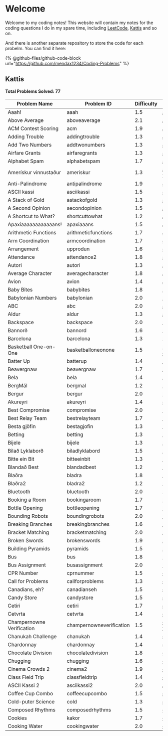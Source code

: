 # Welcome

Welcome to my coding notes! This website will contain my notes for the coding questions I do in my spare time, including [LeetCode](https://leetcode.com/u/mendax1234/), [Kattis](https://open.kattis.com/users/wenbo-daniel-zhu) and so on.

And there is another separate repository to store the code for each probelm. You can find it here:

{% @github-files/github-code-block url="https://github.com/mendax1234/Coding-Problems" %}

## Kattis

**Total Problems Solved: 77**

| Problem Name              | Problem ID               | Difficulty | Explanation                                                                        | Language |
| ------------------------- | ------------------------ | ---------- | ---------------------------------------------------------------------------------- | -------- |
| Aaah!                     | aaah                     | 1.5        | [aaah.md](kattis/easy/aaah.md "mention")                                           | C        |
| Above Average             | aboveaverage             | 2.1        | [above-average.md](kattis/easy/above-average.md "mention")                         | C        |
| ACM Contest Scoring       | acm                      | 1.9        | [acm-contest-scoring.md](kattis/easy/acm-contest-scoring.md "mention")             | C        |
| Adding Trouble            | addingtrouble            | 1.3        | [adding-trouble.md](kattis/easy/adding-trouble.md "mention")                       | C        |
| Add Two Numbers           | addtwonumbers            | 1.3        | [add-two-numbers.md](kattis/easy/add-two-numbers.md "mention")                     | C        |
| Airfare Grants            | airfaregrants            | 1.3        | [airfare-grants.md](kattis/easy/airfare-grants.md "mention")                       | C        |
| Alphabet Spam             | alphabetspam             | 1.7        | [alphabet-spam.md](kattis/easy/alphabet-spam.md "mention")                         | C        |
| Amerískur vinnustaður     | ameriskur                | 1.3        | [ameriskur-vinnustadur.md](kattis/easy/ameriskur-vinnustadur.md "mention")         | C        |
| Anti-Palindrome           | antipalindrome           | 1.9        | [anti-palindrome.md](kattis/easy/anti-palindrome.md "mention")                     | C        |
| ASCII kassi               | asciikassi               | 1.5        | [ascii-kassi.md](kattis/easy/ascii-kassi.md "mention")                             | C        |
| A Stack of Gold           | astackofgold             | 1.3        | [a-stack-of-gold.md](kattis/easy/a-stack-of-gold.md "mention")                     | C        |
| A Second Opinion          | secondopinion            | 1.5        | [a-second-opinion.md](kattis/easy/a-second-opinion.md "mention")                   | C        |
| A Shortcut to What?       | shortcuttowhat           | 1.2        | [a-shortcut-to-what.md](kattis/easy/a-shortcut-to-what.md "mention")               | C        |
| Apaxiaaaaaaaaaaaans!      | apaxiaaans               | 1.5        | [apaxiaaaaaaaaaaaans.md](kattis/easy/apaxiaaaaaaaaaaaans.md "mention")             | C        |
| Arithmetic Functions      | arithmeticfunctions      | 1.7        | [arithmetic-functions.md](kattis/easy/arithmetic-functions.md "mention")           | C        |
| Arm Coordination          | armcoordination          | 1.7        | [arm-coordination.md](kattis/easy/arm-coordination.md "mention")                   | C        |
| Arrangement               | upprodun                 | 1.6        | [arrangement.md](kattis/easy/arrangement.md "mention")                             | C        |
| Attendance                | attendance2              | 1.8        | [attendance.md](kattis/easy/attendance.md "mention")                               | C        |
| Autori                    | autori                   | 1.3        | [autori.md](kattis/easy/autori.md "mention")                                       | C        |
| Average Character         | averagecharacter         | 1.8        | [average-character.md](kattis/easy/average-character.md "mention")                 | C        |
| Avion                     | avion                    | 1.4        | [avion.md](kattis/easy/avion.md "mention")                                         | C        |
| Baby Bites                | babybites                | 1.8        | [baby-bites.md](kattis/easy/baby-bites.md "mention")                               | C        |
| Babylonian Numbers        | babylonian               | 2.0        | [babylonian-numbers.md](kattis/easy/babylonian-numbers.md "mention")               | C        |
| ABC                       | abc                      | 2.0        | [abc.md](kattis/easy/abc.md "mention")                                             | C        |
| Aldur                     | aldur                    | 1.3        | [aldur.md](kattis/easy/aldur.md "mention")                                         | C        |
| Backspace                 | backspace                | 2.0        | [backspace.md](kattis/easy/backspace.md "mention")                                 | C        |
| Bannorð                   | bannord                  | 1.6        | [bannord.md](kattis/easy/bannord.md "mention")                                     | C        |
| Barcelona                 | barcelona                | 1.3        | [barcelona.md](kattis/easy/barcelona.md "mention")                                 | C        |
| Basketball One-on-One     | basketballoneonone       | 1.5        | [basketball-one-on-one.md](kattis/easy/basketball-one-on-one.md "mention")         | C        |
| Batter Up                 | batterup                 | 1.4        | [batter-up.md](kattis/easy/batter-up.md "mention")                                 | C        |
| Beavergnaw                | beavergnaw               | 1.7        | [beavergnaw.md](kattis/easy/beavergnaw.md "mention")                               | C        |
| Bela                      | bela                     | 1.4        | [bela.md](kattis/easy/bela.md "mention")                                           | C        |
| BergMál                   | bergmal                  | 1.2        | [bergmal.md](kattis/easy/bergmal.md "mention")                                     | C        |
| Bergur                    | bergur                   | 2.0        | [bergur.md](kattis/easy/bergur.md "mention")                                       | C        |
| Akureyri                  | akureyri                 | 1.4        | [akureyri.md](kattis/easy/akureyri.md "mention")                                   | C        |
| Best Compromise           | compromise               | 2.0        | [best-compromise.md](kattis/easy/best-compromise.md "mention")                     | C        |
| Best Relay Team           | bestrelayteam            | 1.7        | [best-relay-team.md](kattis/easy/best-relay-team.md "mention")                     | C        |
| Besta gjöfin              | bestagjofin              | 1.3        | [besta-gjofin.md](kattis/easy/besta-gjofin.md "mention")                           | C        |
| Betting                   | betting                  | 1.3        | [betting.md](kattis/easy/betting.md "mention")                                     | C        |
| Bijele                    | bijele                   | 1.3        | [bijele.md](kattis/easy/bijele.md "mention")                                       | C        |
| Bilað Lyklaborð           | biladlyklabord           | 1.5        | [bilad-lyklabord.md](kattis/easy/bilad-lyklabord.md "mention")                     | C        |
| Bitte ein Bit             | bitteeinbit              | 1.3        | [bitte-ein-bit.md](kattis/easy/bitte-ein-bit.md "mention")                         | C        |
| Blandað Best              | blandadbest              | 1.2        | [blandad-best.md](kattis/easy/blandad-best.md "mention")                           | C        |
| Blaðra                    | bladra                   | 1.8        | [bladra.md](kattis/easy/bladra.md "mention")                                       | C        |
| Blaðra2                   | bladra2                  | 1.2        | [bladra2.md](kattis/easy/bladra2.md "mention")                                     | C        |
| Bluetooth                 | bluetooth                | 2.0        | [bluetooth.md](kattis/easy/bluetooth.md "mention")                                 | C        |
| Booking a Room            | bookingaroom             | 1.7        | [booking-a-room.md](kattis/easy/booking-a-room.md "mention")                       | C        |
| Bottle Opening            | bottleopening            | 1.7        | [bottle-opening.md](kattis/easy/bottle-opening.md "mention")                       | C        |
| Bounding Robots           | boundingrobots           | 2.0        | [bounding-robots.md](kattis/easy/bounding-robots.md "mention")                     | C        |
| Breaking Branches         | breakingbranches         | 1.6        | [breaking-branches.md](kattis/easy/breaking-branches.md "mention")                 | C        |
| Bracket Matching          | bracketmatching          | 2.0        | [bracket-matching.md](kattis/easy/bracket-matching.md "mention")                   | C        |
| Broken Swords             | brokenswords             | 1.9        | [broken-swords.md](kattis/easy/broken-swords.md "mention")                         | C        |
| Building Pyramids         | pyramids                 | 1.5        | [building-pyramids.md](kattis/easy/building-pyramids.md "mention")                 | C        |
| Bus                       | bus                      | 1.8        | [bus.md](kattis/easy/bus.md "mention")                                             | C        |
| Bus Assignment            | busassignment            | 2.0        | [bus-assignment.md](kattis/easy/bus-assignment.md "mention")                       | C        |
| CPR Number                | cprnummer                | 1.5        | [cpr-number.md](kattis/easy/cpr-number.md "mention")                               | C        |
| Call for Problems         | callforproblems          | 1.3        | [call-for-problems.md](kattis/easy/call-for-problems.md "mention")                 | C        |
| Canadians, eh?            | canadianseh              | 1.5        | [canadians-eh.md](kattis/easy/canadians-eh.md "mention")                           | C        |
| Candy Store               | candystore               | 1.5        | [candy-store.md](kattis/easy/candy-store.md "mention")                             | C        |
| Cetiri                    | cetiri                   | 1.7        | [cetiri.md](kattis/easy/cetiri.md "mention")                                       | C        |
| Cetvrta                   | cetvrta                  | 1.4        | [cetvrta.md](kattis/easy/cetvrta.md "mention")                                     | C        |
| Champernowne Verification | champernowneverification | 1.5        | [champernowne-verification.md](kattis/easy/champernowne-verification.md "mention") | C        |
| Chanukah Challenge        | chanukah                 | 1.4        | [chanukah-challenge.md](kattis/easy/chanukah-challenge.md "mention")               | C        |
| Chardonnay                | chardonnay               | 1.4        | [chardonnay.md](kattis/easy/chardonnay.md "mention")                               | C        |
| Chocolate Division        | chocolatedivision        | 1.8        | [chocolate-division.md](kattis/easy/chocolate-division.md "mention")               | C        |
| Chugging                  | chugging                 | 1.6        | [chugging.md](kattis/easy/chugging.md "mention")                                   | C        |
| Cinema Crowds 2           | cinema2                  | 1.9        | [cinema-crowds-2.md](kattis/easy/cinema-crowds-2.md "mention")                     | C        |
| Class Field Trip          | classfieldtrip           | 1.4        | [class-field-trip.md](kattis/easy/class-field-trip.md "mention")                   | C        |
| ASCII Kassi 2             | asciikassi2              | 2.0        | [ascii-kassi-2.md](kattis/easy/ascii-kassi-2.md "mention")                         | C        |
| Coffee Cup Combo          | coffeecupcombo           | 1.5        | [coffee-cup-combo.md](kattis/easy/coffee-cup-combo.md "mention")                   | C        |
| Cold-puter Science        | cold                     | 1.3        | [cold-puter-science.md](kattis/easy/cold-puter-science.md "mention")               | C        |
| Composed Rhythms          | composedrhythms          | 1.5        | [composed-rhythms.md](kattis/easy/composed-rhythms.md "mention")                   | C        |
| Cookies                   | kakor                    | 1.7        | [cookies.md](kattis/easy/cookies.md "mention")                                     | C        |
| Cooking Water             | cookingwater             | 2.0        | [cooking-water.md](kattis/easy/cooking-water.md "mention")                         | C        |

